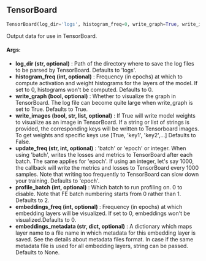 ## TensorBoard
```python
TensorBoard(log_dir='logs', histogram_freq=0, write_graph=True, write_images=False, update_freq='epoch', profile_batch=2, embeddings_freq=0, embeddings_metadata=None)
```
Output data for use in TensorBoard.

#### Args:

* **log_dir (str, optional)** :  Path of the directory where to save the log files to be parsed by TensorBoard.            Defaults to 'logs'.
* **histogram_freq (int, optional)** :  Frequency (in epochs) at which to compute activation and weight histograms for            the layers of the model. If set to 0, histograms won't be computed. Defaults to 0.
* **write_graph (bool, optional)** :  Whether to visualize the graph in TensorBoard. The log file can become quite large            when write_graph is set to True. Defaults to True.
* **write_images (bool, str, list, optional)** :  If True will write model weights to visualize as an image in            TensorBoard. If a string or list of strings is provided, the corresponding keys will be written to            Tensorboard images. To get weights and specific keys use [True, 'key1', 'key2',...] Defaults to False.
* **update_freq (str, int, optional)** :  'batch' or 'epoch' or integer. When using 'batch', writes the losses and            metrics to TensorBoard after each batch. The same applies for 'epoch'. If using an integer, let's say 1000,            the callback will write the metrics and losses to TensorBoard every 1000 samples. Note that writing too            frequently to TensorBoard can slow down your training. Defaults to 'epoch'.
* **profile_batch (int, optional)** :  Which batch to run profiling on. 0 to disable. Note that FE batch numbering            starts from 0 rather than 1. Defaults to 2.
* **embeddings_freq (int, optional)** :  Frequency (in epochs) at which embedding layers will be visualized. If set to            0, embeddings won't be visualized.Defaults to 0.
* **embeddings_metadata (str, dict, optional)** :  A dictionary which maps layer name to a file name in which metadata            for this embedding layer is saved. See the details about metadata files format. In case if the same            metadata file is used for all embedding layers, string can be passed. Defaults to None.    